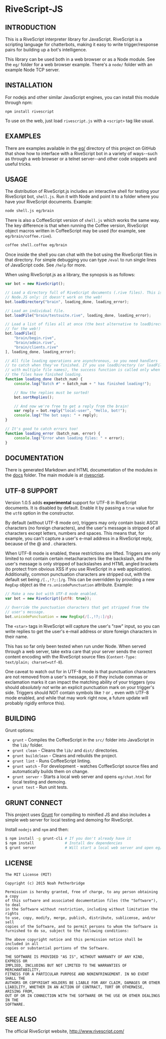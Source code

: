# RiveScript-JS

## INTRODUCTION

This is a RiveScript interpreter library for JavaScript. RiveScript is a
scripting language for chatterbots, making it easy to write trigger/response
pairs for building up a bot's intelligence.

This library can be used both in a web browser or as a Node module.
See the `eg/` folder for a web browser example. There's a `node/` folder with
an example Node TCP server.

## INSTALLATION

For nodejs and other similar JavaScript engines, you can install this module
through npm:

`npm install rivescript`

To use on the web, just load `rivescript.js` with a `<script>` tag like usual.

## EXAMPLES

There are examples available in the
[eg/](https://github.com/aichaos/rivescript-js/tree/master/eg) directory of
this project on GitHub that show how to interface with a RiveScript bot in
a variety of ways--such as through a web browser or a telnet server--and other
code snippets and useful tricks.

## USAGE

The distribution of RiveScript.js includes an interactive shell for testing your
RiveScript bot, `shell.js`. Run it with Node and point it to a folder where you
have your RiveScript documents. Example:

```bash
node shell.js eg/brain
```

There is also a CoffeeScript version of `shell.js` which works the same way. The
key difference is that when running the Coffee version, RiveScript object macros
written in CoffeeScript may be used (for example, see `eg/brain/coffee.rive`).

```bash
coffee shell.coffee eg/brain
```

Once inside the shell you can chat with the bot using the RiveScript files in
that directory. For simple debugging you can type `/eval` to run single lines
of JavaScript code. See `/help` for more.

When using RiveScript.js as a library, the synopsis is as follows:

```javascript
var bot = new RiveScript();

// Load a directory full of RiveScript documents (.rive files). This is for
// Node.JS only: it doesn't work on the web!
bot.loadDirectory("brain", loading_done, loading_error);

// Load an individual file.
bot.loadFile("brain/testsuite.rive", loading_done, loading_error);

// Load a list of files all at once (the best alternative to loadDirectory
// for the web!)
bot.loadFile([
	"brain/begin.rive",
	"brain/admin.rive",
	"brain/clients.rive"
], loading_done, loading_error);

// All file loading operations are asynchronous, so you need handlers
// to catch when they've finished. If you use loadDirectory (or loadFile
// with multiple file names), the success function is called only when ALL
// the files have finished loading.
function loading_done (batch_num) {
	console.log("Batch #" + batch_num + " has finished loading!");

	// Now the replies must be sorted!
	bot.sortReplies();

	// And now we're free to get a reply from the brain!
	var reply = bot.reply("local-user", "Hello, bot!");
	console.log("The bot says: " + reply);
}

// It's good to catch errors too!
function loading_error (batch_num, error) {
	console.log("Error when loading files: " + error);
}
```

## DOCUMENTATION

There is generated Markdown and HTML documentation of the modules in the
[docs](https://github.com/aichaos/rivescript-js/tree/master/docs) folder.
The main module is at
[rivescript](https://github.com/aichaos/rivescript-js/blob/master/docs/rivescript.md).

## UTF-8 SUPPORT

Version 1.0.5 adds **experimental** support for UTF-8 in RiveScript documents.
It is disabled by default. Enable it by passing a `true` value for the `utf8`
option in the constructor.

By default (without UTF-8 mode on), triggers may only contain basic ASCII
characters (no foreign characters), and the user's message is stripped of all
characters except letters, numbers and spaces. This means that, for example,
you can't capture a user's e-mail address in a RiveScript reply, because of the
@ and . characters.

When UTF-8 mode is enabled, these restrictions are lifted. Triggers are only
limited to not contain certain metacharacters like the backslash, and the user's
message is only stripped of backslashes and HTML angled brackets (to protect
from obvious XSS if you use RiveScript in a web application). Additionally,
common punctuation characters are stripped out, with the default set being
`/[.,!?;:]/g`. This can be overridden by providing a new `RegExp` object as the
`rs.unicodePunctuation` attribute. Example:

```javascript
// Make a new bot with UTF-8 mode enabled.
var bot = new RiveScript({utf8: true});

// Override the punctuation characters that get stripped from the
// user's message.
bot.unicodePunctuation = new RegExp(/[.,!?;:]/g);
```

The `<star>` tags in RiveScript will capture the user's "raw" input, so you
can write replies to get the user's e-mail address or store foreign characters
in their name.

This has so far only been tested when run under Node. When served through a
web server, take extra care that your server sends the correct content encoding
with the RiveScript source files (`Content-Type: text/plain; charset=utf-8`).

One caveat to watch out for in UTF-8 mode is that punctuation characters are not
removed from a user's message, so if they include commas or exclamation marks
it can impact the matching ability of your triggers (you should *absolutely
not* write an explicit punctuation mark on your trigger's side. Triggers should
NOT contain symbols like `?` or `,` even with UTF-8 mode enabled, and while that
may work right now, a future update will probably rigidly enforce this).

## BUILDING

Grunt options:

* `grunt` - Compiles the CoffeeScript in the `src/` folder into JavaScript in
  the `lib/` folder.
* `grunt clean` - Cleans the `lib/` and `dist/` directories.
* `grunt buildclean` - Cleans and rebuilds the project.
* `grunt lint` - Runs CoffeeScript linting.
* `grunt watch` - For development - watches CoffeeScript source files and
  automatically builds them on change.
* `grunt server` - Starts a local web server and opens `eg/chat.html`
  for local testing and demoing.
* `grunt test` - Run unit tests.

## GRUNT CONNECT

This project uses [Grunt](http://gruntjs.com) for compiling to minified JS and
also includes a simple web server for local testing and demoing for RiveScript.

Install `nodejs` and `npm` and then:

```bash
$ npm install -g grunt-cli # If you don't already have it
$ npm install              # Install dev dependencies
$ grunt server             # Will start a local web server and open eg/chat.html
```

## LICENSE

```
The MIT License (MIT)

Copyright (c) 2015 Noah Petherbridge

Permission is hereby granted, free of charge, to any person obtaining a copy
of this software and associated documentation files (the "Software"), to deal
in the Software without restriction, including without limitation the rights
to use, copy, modify, merge, publish, distribute, sublicense, and/or sell
copies of the Software, and to permit persons to whom the Software is
furnished to do so, subject to the following conditions:

The above copyright notice and this permission notice shall be included in all
copies or substantial portions of the Software.

THE SOFTWARE IS PROVIDED "AS IS", WITHOUT WARRANTY OF ANY KIND, EXPRESS OR
IMPLIED, INCLUDING BUT NOT LIMITED TO THE WARRANTIES OF MERCHANTABILITY,
FITNESS FOR A PARTICULAR PURPOSE AND NONINFRINGEMENT. IN NO EVENT SHALL THE
AUTHORS OR COPYRIGHT HOLDERS BE LIABLE FOR ANY CLAIM, DAMAGES OR OTHER
LIABILITY, WHETHER IN AN ACTION OF CONTRACT, TORT OR OTHERWISE, ARISING FROM,
OUT OF OR IN CONNECTION WITH THE SOFTWARE OR THE USE OR OTHER DEALINGS IN THE
SOFTWARE.
```

## SEE ALSO

The official RiveScript website, http://www.rivescript.com/
